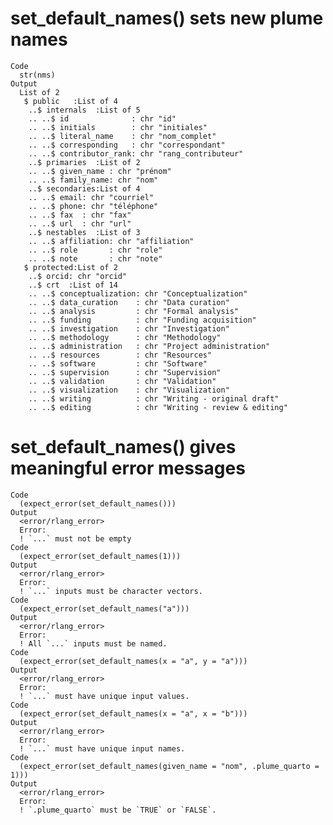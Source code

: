 # set_default_names() sets new plume names

    Code
      str(nms)
    Output
      List of 2
       $ public   :List of 4
        ..$ internals  :List of 5
        .. ..$ id              : chr "id"
        .. ..$ initials        : chr "initiales"
        .. ..$ literal_name    : chr "nom_complet"
        .. ..$ corresponding   : chr "correspondant"
        .. ..$ contributor_rank: chr "rang_contributeur"
        ..$ primaries  :List of 2
        .. ..$ given_name : chr "prénom"
        .. ..$ family_name: chr "nom"
        ..$ secondaries:List of 4
        .. ..$ email: chr "courriel"
        .. ..$ phone: chr "téléphone"
        .. ..$ fax  : chr "fax"
        .. ..$ url  : chr "url"
        ..$ nestables  :List of 3
        .. ..$ affiliation: chr "affiliation"
        .. ..$ role       : chr "role"
        .. ..$ note       : chr "note"
       $ protected:List of 2
        ..$ orcid: chr "orcid"
        ..$ crt  :List of 14
        .. ..$ conceptualization: chr "Conceptualization"
        .. ..$ data_curation    : chr "Data curation"
        .. ..$ analysis         : chr "Formal analysis"
        .. ..$ funding          : chr "Funding acquisition"
        .. ..$ investigation    : chr "Investigation"
        .. ..$ methodology      : chr "Methodology"
        .. ..$ administration   : chr "Project administration"
        .. ..$ resources        : chr "Resources"
        .. ..$ software         : chr "Software"
        .. ..$ supervision      : chr "Supervision"
        .. ..$ validation       : chr "Validation"
        .. ..$ visualization    : chr "Visualization"
        .. ..$ writing          : chr "Writing - original draft"
        .. ..$ editing          : chr "Writing - review & editing"

# set_default_names() gives meaningful error messages

    Code
      (expect_error(set_default_names()))
    Output
      <error/rlang_error>
      Error:
      ! `...` must not be empty
    Code
      (expect_error(set_default_names(1)))
    Output
      <error/rlang_error>
      Error:
      ! `...` inputs must be character vectors.
    Code
      (expect_error(set_default_names("a")))
    Output
      <error/rlang_error>
      Error:
      ! All `...` inputs must be named.
    Code
      (expect_error(set_default_names(x = "a", y = "a")))
    Output
      <error/rlang_error>
      Error:
      ! `...` must have unique input values.
    Code
      (expect_error(set_default_names(x = "a", x = "b")))
    Output
      <error/rlang_error>
      Error:
      ! `...` must have unique input names.
    Code
      (expect_error(set_default_names(given_name = "nom", .plume_quarto = 1)))
    Output
      <error/rlang_error>
      Error:
      ! `.plume_quarto` must be `TRUE` or `FALSE`.

